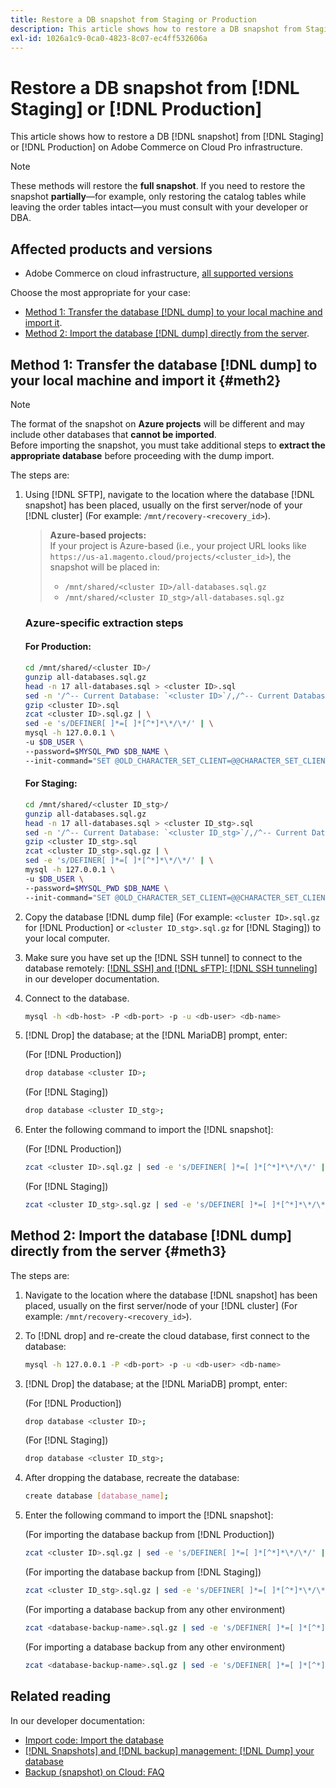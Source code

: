 ```yaml
---
title: Restore a DB snapshot from Staging or Production
description: This article shows how to restore a DB snapshot from Staging or Production on Adobe Commerce on cloud infrastructure.
exl-id: 1026a1c9-0ca0-4823-8c07-ec4ff532606a
---
```

# Restore a DB snapshot from [!DNL Staging] or [!DNL Production]

This article shows how to restore a DB [!DNL snapshot] from [!DNL Staging] or [!DNL Production] on Adobe Commerce on Cloud Pro infrastructure.


>[!NOTE]
>
>These methods will restore the **full snapshot**. 
>If you need to restore the snapshot **partially**—for example, only restoring the catalog tables while leaving the order tables intact—you must consult with your developer or DBA.


## Affected products and versions

* Adobe Commerce on cloud infrastructure, [all supported versions](https://magento.com/sites/default/files/magento-software-lifecycle-policy.pdf)

Choose the most appropriate for your case:

* [Method 1: Transfer the database [!DNL dump] to your local machine and import it](#meth2).
* [Method 2: Import the database [!DNL dump] directly from the server](#meth3).

## Method 1: Transfer the database [!DNL dump] to your local machine and import it {#meth2}


>[!NOTE]
>
> The format of the snapshot on **Azure projects** will be different and may include other databases that **cannot be imported**.  
> Before importing the snapshot, you must take additional steps to **extract the appropriate database** before proceeding with the dump import.

The steps are:

1. Using [!DNL SFTP], navigate to the location where the database [!DNL snapshot] has been placed, usually on the first server/node of your [!DNL cluster] (For example: `/mnt/recovery-<recovery_id>`).  
   > **Azure-based projects:**  
   > If your project is Azure-based (i.e., your project URL looks like `https://us-a1.magento.cloud/projects/<cluster_id>`), the snapshot will be placed in:  
   > - `/mnt/shared/<cluster ID>/all-databases.sql.gz`  
   > - `/mnt/shared/<cluster ID_stg>/all-databases.sql.gz`

   ### Azure-specific extraction steps

   #### For Production:

   ```bash
   cd /mnt/shared/<cluster ID>/
   gunzip all-databases.sql.gz 
   head -n 17 all-databases.sql > <cluster ID>.sql 
   sed -n '/^-- Current Database: `<cluster ID>`/,/^-- Current Database: `/p' all-databases.sql >> <cluster ID>.sql 
   gzip <cluster ID>.sql
   zcat <cluster ID>.sql.gz | \
   sed -e 's/DEFINER[ ]*=[ ]*[^*]*\*/\*/' | \
   mysql -h 127.0.0.1 \
   -u $DB_USER \
   --password=$MYSQL_PWD $DB_NAME \
   --init-command="SET @OLD_CHARACTER_SET_CLIENT=@@CHARACTER_SET_CLIENT ;SET @OLD_CHARACTER_SET_RESULTS=@@CHARACTER_SET_RESULTS ;SET @OLD_COLLATION_CONNECTION=@@COLLATION_CONNECTION ;SET NAMES utf8 ;SET @OLD_TIME_ZONE=@@TIME_ZONE ;SET TIME_ZONE='+00:00' ;SET @OLD_UNIQUE_CHECKS=@@UNIQUE_CHECKS, UNIQUE_CHECKS=0 ;SET @OLD_FOREIGN_KEY_CHECKS=@@FOREIGN_KEY_CHECKS, FOREIGN_KEY_CHECKS=0 ;SET @OLD_SQL_MODE=@@SQL_MODE, SQL_MODE='NO_AUTO_VALUE_ON_ZERO' ;SET @OLD_SQL_NOTES=@@SQL_NOTES, SQL_NOTES=0;"
   ```

   #### For Staging:

   ```bash
   cd /mnt/shared/<cluster ID_stg>/
   gunzip all-databases.sql.gz 
   head -n 17 all-databases.sql > <cluster ID_stg>.sql
   sed -n '/^-- Current Database: `<cluster ID_stg>`/,/^-- Current Database: `/p' all-databases.sql >> <cluster ID_stg>.sql 
   gzip <cluster ID_stg>.sql  
   zcat <cluster ID_stg>.sql.gz | \
   sed -e 's/DEFINER[ ]*=[ ]*[^*]*\*/\*/' | \
   mysql -h 127.0.0.1 \
   -u $DB_USER \
   --password=$MYSQL_PWD $DB_NAME \
   --init-command="SET @OLD_CHARACTER_SET_CLIENT=@@CHARACTER_SET_CLIENT ;SET @OLD_CHARACTER_SET_RESULTS=@@CHARACTER_SET_RESULTS ;SET @OLD_COLLATION_CONNECTION=@@COLLATION_CONNECTION ;SET NAMES utf8 ;SET @OLD_TIME_ZONE=@@TIME_ZONE ;SET TIME_ZONE='+00:00' ;SET @OLD_UNIQUE_CHECKS=@@UNIQUE_CHECKS, UNIQUE_CHECKS=0 ;SET @OLD_FOREIGN_KEY_CHECKS=@@FOREIGN_KEY_CHECKS, FOREIGN_KEY_CHECKS=0 ;SET @OLD_SQL_MODE=@@SQL_MODE, SQL_MODE='NO_AUTO_VALUE_ON_ZERO' ;SET @OLD_SQL_NOTES=@@SQL_NOTES, SQL_NOTES=0;"
   ```

1. Copy the database [!DNL dump file] (For example: `<cluster ID>.sql.gz` for [!DNL Production] or `<cluster ID_stg>.sql.gz` for [!DNL Staging]) to your local computer.
1. Make sure you have set up the [!DNL SSH tunnel] to connect to the database remotely: [[!DNL SSH] and [!DNL sFTP]: [!DNL SSH tunneling]](https://experienceleague.adobe.com/en/docs/commerce-cloud-service/user-guide/develop/secure-connections#env-start-tunn) in our developer documentation.
1. Connect to the database.

    ```bash
    mysql -h <db-host> -P <db-port> -p -u <db-user> <db-name>
    ```

1. [!DNL Drop] the database; at the [!DNL MariaDB] prompt, enter:

   (For [!DNL Production])

    ```bash
    drop database <cluster ID>;
    ```

   (For [!DNL Staging])

    ```bash
    drop database <cluster ID_stg>;
    ```

1. Enter the following command to import the [!DNL snapshot]:

   (For [!DNL Production])

    ```bash
    zcat <cluster ID>.sql.gz | sed -e 's/DEFINER[ ]*=[ ]*[^*]*\*/\*/' | mysql -h 127.0.0.1 -P <db-port> -p -u   <db-user> <db-name>
    ```

   (For [!DNL Staging])

    ```bash
    zcat <cluster ID_stg>.sql.gz | sed -e 's/DEFINER[ ]*=[ ]*[^*]*\*/\*/' | mysql -h 127.0.0.1 -P <db-port> -p -u   <db-user> <db-name>
    ```

## Method 2: Import the database [!DNL dump] directly from the server {#meth3}

The steps are:

1. Navigate to the location where the database [!DNL snapshot] has been placed, usually on the first server/node of your [!DNL cluster] (For example: `/mnt/recovery-<recovery_id>`).
1. To [!DNL drop] and re-create the cloud database, first connect to the database:

    ```bash
    mysql -h 127.0.0.1 -P <db-port> -p -u <db-user> <db-name>
    ```

1. [!DNL Drop] the database; at the [!DNL MariaDB] prompt, enter:

   (For [!DNL Production])

    ```bash
    drop database <cluster ID>;
    ```

   (For [!DNL Staging])

    ```bash
    drop database <cluster ID_stg>;
    ```

1. After dropping the database, recreate the database:

    ```bash
    create database [database_name];
    ```

1. Enter the following command to import the [!DNL snapshot]:

   (For importing the database backup from [!DNL Production])

    ```bash
    zcat <cluster ID>.sql.gz | sed -e 's/DEFINER[ ]*=[ ]*[^*]*\*/\*/' | mysql -h 127.0.0.1 -p -u <db-user> <db-name>
    ```

   (For importing the database backup from [!DNL Staging])

    ```bash
    zcat <cluster ID_stg>.sql.gz | sed -e 's/DEFINER[ ]*=[ ]*[^*]*\*/\*/' | mysql -h 127.0.0.1 -p -u <db-user> <db-name>
    ```
    
   (For importing a database backup from any other environment)

    ```bash
    zcat <database-backup-name>.sql.gz | sed -e 's/DEFINER[ ]*=[ ]*[^*]*\*/\*/' | mysql -h 127.0.0.1 -p -u <db-user> <db-name>
    ```

   (For importing a database backup from any other environment)

    ```bash
    zcat <database-backup-name>.sql.gz | sed -e 's/DEFINER[ ]*=[ ]*[^*]*\*/\*/' | mysql -h 127.0.0.1 -p -u <db-user> <db-name>
    ```

## Related reading

In our developer documentation:

* [Import code: Import the database](https://experienceleague.adobe.com/en/docs/commerce-cloud-service/user-guide/develop/deploy/staging-production)
* [[!DNL Snapshots] and [!DNL backup] management: [!DNL Dump] your database](https://experienceleague.adobe.com/en/docs/commerce-cloud-service/user-guide/develop/storage/snapshots)
* [Backup (snapshot) on Cloud: FAQ](https://experienceleague.adobe.com/en/docs/commerce-knowledge-base/kb/faq/backup-snapshot-on-cloud-faq)
